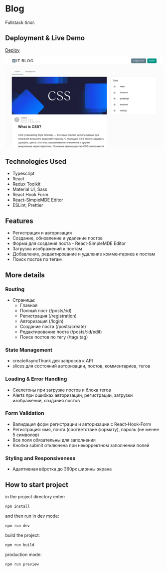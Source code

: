 # Blog

Fullstack блог.

## Deployment & Live Demo

[Deploy](https://blogaboutit.netlify.app/)

<img src="./public/blogpreview.png" alt="preview" />

## Technologies Used

- Typescript
- React
- Redux Toolkit
- Material UI, Sass
- React Hook Form
- React-SimpleMDE Editor
- ESLint, Prettier

## Features

- Регистрация и авторизация
- Создание, обновление и удаление постов
- Форма для создания поста - React-SimpleMDE Editor
- Загрузка изображений к постам
- Добавление, редактирование и удаление комментариев к постам
- Поиск постов по тегам

## More details

### Routing

- Страницы:
  - Главная
  - Полный пост (/posts/:id)
  - Регистрация (/registration)
  - Авторизация (/login)
  - Создание поста (/posts/create)
  - Редактирование поста (/posts/:id/edit)
  - Поиск постов по тегу (/tag/:tag)

### State Management

- createAsyncThunk для запросов к API
- slices для состояний авторизации, постов, комментариев, тегов

### Loading & Error Handling

- Скелетоны при загрузке постов и блока тегов
- Alerts при ошибках авторизации, регистрации, загрузки изображений, создания постов

### Form Validation

- Валидация форм регистрации и авторизации с React-Hook-Form
- Регистрация: имя, почта (соответствие формату), пароль (не менее 5 символов)
- Все поля обязательны для заполнения
- Кнопка submit отключена при некорректном заполнении полей

### Styling and Responsiveness

- Адаптивная вёрстка до 360px ширины экрана

## How to start project

in the project directory enter:

```js
npm install
```

and then run in dev mode:

```js
npm run dev
```

build the project:

```js
npm run build
```

production mode:

```js
npm run preview
```
